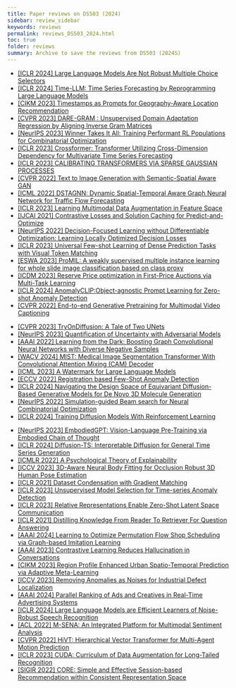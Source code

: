 ```yaml
---
title: Paper reviews on DS503 (2024) 
sidebar: review_sidebar
keywords: reviews
permalink: reviews_DS503_2024.html
toc: true
folder: reviews
summary: Archive to save the reviews from DS503 (2024S)
---
```


- [[ICLR 2024] Large Language Models Are Not Robust Multiple Choice Selectors](../../_posts/DS503_24S/2024-04-17-Large_Language_Models_Are_Not_Robust_Multiple_Choice_Selectors.md)
- [[ICLR 2024] Time-LLM: Time Series Forecasting by Reprogramming Large Language Models](../../_posts/DS503_24S/2024-04-17-Time-LLM_Time_Series_Forecasting_by_Reprogramming_Large_Language_Models.md)
- [[CIKM 2023] Timestamps as Prompts for Geography-Aware Location Recommendation](../../_posts/DS503_24S/2024-04-17-Timestamps_as_prompts_for_geography-aware_location.md)
- [[CVPR 2023] DARE-GRAM : Unsupervised Domain Adaptation Regression by Aligning Inverse Gram Matrices](../../_posts/DS503_24S/2024-04-17-DARE-GRAM_Unsupervised_Domain_Adaptation_Regression_by_Aligning_Inverse_Gram_Matrices.md)
- [[NeurIPS 2023] Winner Takes It All: Training Performant RL Populations for Combinatorial Optimization](../../_posts/DS503_24S/2024-04-17-Winner_Takes_It_All_Training_Performant_RL_Populations_for_Combinatorial_Optimization.md)
- [[ICLR 2023] Crossformer: Transformer Utilizing Cross-Dimension Dependency for Multivariate Time Series Forecasting](../../_posts/DS503_24S/2024-04-17-Crossformer-Transformer_Utilizing_Cross-Dimension_Dependency_for_Multivariate_Time_Series_Forecasting.md)
- [[ICLR 2023] CALIBRATING TRANSFORMERS VIA SPARSE GAUSSIAN PROCESSES](../../_posts/DS503_24S/2024-04-17-CALIBRATING_TRANSFORMERS_VIA_SPARSE_GAUSSIAN_PROCESSES.md)
- [[CVPR 2022] Text to Image Generation with Semantic-Spatial Aware GAN](../../_posts/DS503_24S/2024-04-17-Text_to_Image_Generation_with_Semantic-Spatial_Aware_GAN.md)
- [[ICML 2022] DSTAGNN: Dynamic Spatial-Temporal Aware Graph Neural Network for Traffic Flow Forecasting](../../_posts/DS503_24S/2024-04-17-DSTAGNN_Dynamic_Spatial_Temporal_Aware_Graph_Neural_Network_for_Traffic_Forecasting.md)
- [[ICLR 2023] Learning Multimodal Data Augmentation in Feature Space](../../_posts/DS503_24S/2024-04-17-Learning_Multimodal_Data_Augmentation_In_Feature_Space.md)
- [[IJCAI 2021] Contrastive Losses and Solution Caching for Predict-and-Optimize](../../_posts/DS503_24S/2024-04-17-Contrastive_Losses_and_Solution_Caching_for_Predict-and-Optimize.md)
- [[NeurIPS 2022] Decision-Focused Learning without Differentiable Optimization: Learning Locally Optimized Decision Losses](../../_posts/DS503_24S/2024-04-17-Decision-Focused_Learning_without_Differentiable_Optimization_Learning_Locally_Optimized_Decision_Losses.md)
- [[ICLR 2023] Universal Few-shot Learning of Dense Prediction Tasks with Visual Token Matching](../../_posts/DS503_24S/2024-04-17-Universal_Few-shot_Learning_of_Dense_Prediction_Tasks_with_Visual_Token_Matching.md)
- [[ESWA 2023] ProMIL: A weakly supervised multiple instance learning for whole slide image classification based on class proxy](../../_posts/DS503_24S/2024-04-17-ProMIL_A_weakly_supervised_multiple_instance_learning_for_whole_slide_image_classification_based_on_class_proxy.md)
- [[ICDM 2023] Reserve Price optimization in First-Price Auctions via Multi-Task Learning](../../_posts/DS503_24S/2024-04-17-Reserve_Price_optimization_in_First-Price_Auctions_via_Multi-Task_Learning.md)
- [[ICLR 2024] AnomalyCLIP:Object-agnostic Prompt Learning for Zero-shot Anomaly Detection](../../_posts/DS503_24S/2024-04-17-AnomalyCLIP_Object-agnostic_Prompt_Learning_for_Zero-shot_Anomaly_Detection.md)
- [[CVPR 2022] End-to-end Generative Pretraining for Multimodal Video Captioning](../../_posts/DS503_24S/2024-04-17-End-to-end_Generative_Pretraining_for_Multimodal_Video_Captioning.md)
<!-- - [[ICLR 2024] Deep Reinforcement Learning Guided Improvement Heuristic for Job Shop Scheduling](/_posts/DS503_24S/2024-04-17-) -->
- [[CVPR 2023] TryOnDiffusion: A Tale of Two UNets](../../_posts/DS503_24S/2024-04-17-Try_On_Diffusion_A_Tale_of_Two_UNets.md)
- [[NeurIPS 2023] Quantification of Uncertainty with Adversarial Models](../../_posts/DS503_24S/2024-04-17-Quantification_of_Uncertainty_with_Adversarial_Models.md)
- [[AAAI 2022] Learning from the Dark: Boosting Graph Convolutional Neural Networks with Diverse Negative Samples](../../_posts/DS503_24S/2024-04-17-Learning_from_the_Dark_Boosting_Graph_Convolutional_Neural_Networks_with_Diverse_Negative_Samples.md)
- [[WACV 2024] MIST: Medical Image Segmentation Transformer With Convolutional Attention Mixing (CAM) Decoder](../../_posts/DS503_24S/2024-04-17-MIST_Medical_Image_Segmentation_Transformer_With_Convolutional_Attention_Mixing_CAM_Decoder.md)
- [[ICML 2023] A Watermark for Large Language Models](../../_posts/DS503_24S/2024-04-17-A_Watermark_for_Large_Language_Models.md)
- [[ECCV 2022] Registration based Few-Shot Anomaly Detection](../../_posts/DS503_24S/2024-04-17-Registeration_based_Few-Shot_Anomaly_Detection.md)
- [[ICLR 2024] Navigating the Design Space of Equivariant Diffusion-Based Generative Models for De Novo 3D Molecule Generation](../../_posts/DS503_24S/2024-04-17-Navigating_the_Design_Space_of_Equivariant_Diffusion-Based_Generative_Models_for_De_Novo_3D_Molecule_Generation.md)
- [[NeurIPS 2022] Simulation-guided Beam search for Neural Combinatorial Optimization](../../_posts/DS503_24S/2024-04-17-Simulation-guided_Beam_Search_for_Neural_Combinatorial_Optimization.md)
- [[ICLR 2024] Training Diffusion Models With Reinforcement Learning](../../_posts/DS503_24S/2024-04-17-Training_Diffusion_Models_With_Reinforcement_Learning.md)
<!-- - [[NeurIPS 2022] On Embeddings for Numerical Features in Tabular Deep Learning](/_posts/DS503_24S/2024-04-17-) -->
- [[NeurIPS 2023] EmbodiedGPT: Vision-Language Pre-Training via Embodied Chain of Thought](../../_posts/DS503_24S/2024-04-17-EmbodiedGPT_Vision_Language_Pre_Training_via_Embodied_Chain_of_Thought.md)
- [[ICLR 2024] Diffusion-TS: Interpretable Diffusion for General Time Series Generation](../../_posts/DS503_24S/2024-04-17-Diffusion_TS_Interpretable_Diffusion_for_General_Time_Series_Generation.md)
- [[ICMLR 2022] A Psychological Theory of Explainability](../../_posts/DS503_24S/2024-04-17-A_Psychological_Theory_of_Explainability.md)
- [[ICCV 2023] 3D-Aware Neural Body Fitting for Occlusion Robust 3D Human Pose Estimation](../../_posts/DS503_24S/2024-04-17-3D_Aware_Neural_Body_Fitting_for_Occlusion_Robust_3D_Human_Pose_Estimation.md)
- [[ICLR 2021] Dataset Condensation with Gradient Matching](../../_posts/DS503_24S/2024-04-17-Dataset_Condensation_with_Gradient_Matching.md)
- [[ICLR 2023] Unsupervised Model Selection for Time-series Anomaly Detection](../../_posts/DS503_24S/2024-04-17-Unsupervised_Model_Selection_for_Time_series_Anomaly_Detection.md)
- [[ICLR 2023] Relative Representations Enable Zero-Shot Latent Space Communication](../../_posts/DS503_24S/2024-04-17-Relative_Representations_Enable_Zero_Shot_Latent_Space_Communication.md)
- [[ICLR 2021] Distilling Knowledge From Reader To Retriever For Question Answering](../../_posts/DS503_24S/2024-04-17-Distilling_Knowledge_From_Reader_To_Retriever_For_Question_Answering.md)
- [[AAAI 2024] Learning to Optimize Permutation Flow Shop Scheduling via Graph-based Imitation Learning](../../_posts/DS503_24S/2024-04-17-Learning_to_Optimize_Permutation_Flow_shop_scheduling_via_graph_based_imitation_learning.md)
- [[AAAI 2023] Contrastive Learning Reduces Hallucination in Conversations](../../_posts/DS503_24S/2024-04-17-Contrastive_Learning_Reduces_Hallucination_in_Conversations.md)
- [[CIKM 2023] Region Profile Enhanced Urban Spatio-Temporal Prediction via Adaptive Meta-Learning](../../_posts/DS503_24S/2024-04-17-Region_Profile_Enhanced_Urban_Spatio_Temporal_Prediction_via_Adaptive_Meta_Learning].md)
- [[ICCV 2023] Removing Anomalies as Noises for Industrial Defect Localization](../../_posts/DS503_24S/2024-04-17-Removing_Anomalies_as_Noises_for_Industrial_Defect_Localization.md)
- [[AAAI 2024] Parallel Ranking of Ads and Creatives in Real-Time Advertising Systems](../../_posts/DS503_24S/2024-04-17-Parallel_Ranking_of_Ads_and_Creatives_in_Real_Time_Advertising_Systems.md)
- [[ICLR 2024] Large Language Models are Efficient Learners of Noise-Robust Speech Recognition](../../_posts/DS503_24S/2024-04-17-Large_Language_Models_Are_Efficient_Learners_of_Noise_robust_Speech_Recognition.md)
- [[ACL 2022] M-SENA: An Integrated Platform for Multimodal Sentiment Analysis](../../_posts/DS503_24S/2024-04-17-M_SENA_An_Integrated_Platform_for_Multimodal_Sentiment_Analysis.md)
- [[CVPR 2022] HiVT: Hierarchical Vector Transformer for Multi-Agent Motion Prediction](../../_posts/DS503_24S/2024-04-17-HiVT_Hierarchical_Vector_Transformer_for_Multi_Agent_Motion_Prediction.md)
- [[ICLR 2023] CUDA: Curriculum of Data Augmentation for Long-Tailed Recognition](../../_posts/DS503_24S/2024-04-17-CUDA_Curriculum_of_Data_Augmentation_for_Long_Tailed_Recognition.md)
- [[SIGIR 2022] CORE: Simple and Effective Session-based Recommendation within Consistent Representation Space](../../_posts/DS503_24S/2024-04-17-CORE_Simple_and_Effective_Session_based_Recommendation_within_Consistent_Representation_Space.md)